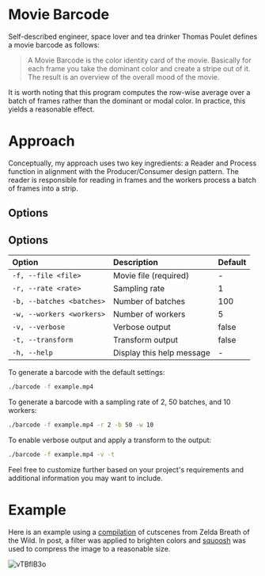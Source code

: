 # Movie Barcode
Self-described engineer, space lover and tea drinker Thomas Poulet defines a movie barcode as follows:

> A Movie Barcode is the color identity card of the movie. Basically for each frame you take the dominant color and create a stripe out of it. The result is an overview of the overall mood of the movie.

It is worth noting that this program computes the row-wise average over a batch of frames rather than the dominant or modal color. In practice, this yields a reasonable effect.

# Approach
Conceptually, my approach uses two key ingredients: a Reader and Process function in alignment with the Producer/Consumer design pattern. The reader is responsible for reading in frames and the workers process a batch of frames into a strip.

## Options

## Options

| Option                     | Description                       | Default |
|:---------------------------|:----------------------------------|:--------|
| `-f, --file <file>`        | Movie file (required)             | -       |
| `-r, --rate <rate>`        | Sampling rate                     | 1       |
| `-b, --batches <batches>`  | Number of batches                 | 100     |
| `-w, --workers <workers>`  | Number of workers                 | 5       |
| `-v, --verbose`            | Verbose output                    | false   |
| `-t, --transform`          | Transform output                  | false   |
| `-h, --help`               | Display this help message         | -       |

To generate a barcode with the default settings:

```sh
./barcode -f example.mp4
```

To generate a barcode with a sampling rate of 2, 50 batches, and 10 workers:

```sh
./barcode -f example.mp4 -r 2 -b 50 -w 10
```

To enable verbose output and apply a transform to the output:

```sh
./barcode -f example.mp4 -v -t
```

Feel free to customize further based on your project's requirements and additional information you may want to include.

# Example
Here is an example using a [compilation](https://youtu.be/rzNek4MfK5M?si=HRC4kT1_8PAQ-3Jv) of cutscenes from Zelda Breath of the Wild. In post, a filter was applied to brighten colors and [squoosh](https://squoosh.app/) was used to compress the image to a reasonable size.

![vTBflB3o](https://github.com/user-attachments/assets/2ed1a3d0-a1f4-4547-917b-cd8915a1a834)

